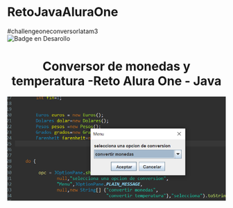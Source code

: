 # RetoJavaAluraOne
#challengeoneconversorlatam3
<br>![Badge en Desarollo](https://img.shields.io/badge/STATUS-EN%20DESAROLLO-green)</br>
<h1 align="center"> Conversor de monedas y temperatura -Reto Alura One - Java </h1>

![Image text](https://github.com/VitoRouseCode/RetoJavaAluraOne/blob/main/Captura%20de%20pantalla%20(590).png)

